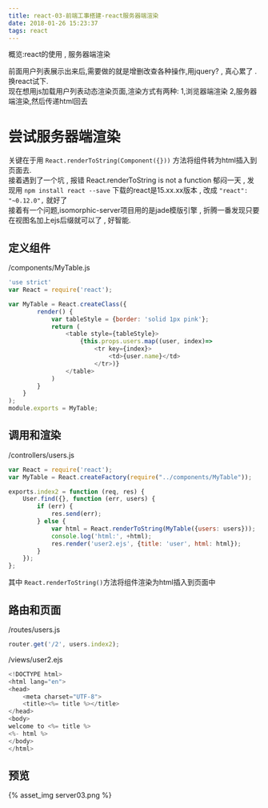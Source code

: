 ```yaml
---
title: react-03-前端工事搭建-react服务器端渲染
date: 2018-01-26 15:23:37
tags: react
---
```


概览:react的使用 , 服务器端渲染   

前面用户列表展示出来后,需要做的就是增删改查各种操作,用jquery? , 真心累了 .换react试下.   
现在想用js加载用户列表动态渲染页面,渲染方式有两种: 1,浏览器端渲染 2,服务器端渲染,然后传递html回去

# 尝试服务器端渲染   

关键在于用 `React.renderToString(Component({}))` 方法将组件转为html插入到页面去.   
接着遇到了一个坑 , 报错 React.renderToString is not a function 郁闷一天 , 发现用 `npm install react --save` 下载的react是15.xx.xx版本 , 改成 `"react": "~0.12.0",` 就好了   
接着有一个问题,isomorphic-server项目用的是jade模版引擎 , 折腾一番发现只要在视图名加上ejs后缀就可以了 , 好智能.

## 定义组件
/components/MyTable.js   

```javascript
'use strict'
var React = require('react');

var MyTable = React.createClass({
        render() {
            var tableStyle = {border: 'solid 1px pink'};
            return (
                <table style={tableStyle}>
                    {this.props.users.map((user, index)=>
                        <tr key={index}>
                            <td>{user.name}</td>
                        </tr>)}
                </table>
            )
        }
    }
);
module.exports = MyTable;
```

## 调用和渲染

/controllers/users.js

```javascript
var React = require('react');
var MyTable = React.createFactory(require("../components/MyTable"));

exports.index2 = function (req, res) {
    User.find({}, function (err, users) {
        if (err) {
            res.send(err);
        } else {
            var html = React.renderToString(MyTable({users: users}));
            console.log('html:', +html);
            res.render('user2.ejs', {title: 'user', html: html});
        }
    });
};

```

其中 `React.renderToString()`方法将组件渲染为html插入到页面中

## 路由和页面

/routes/users.js

```javascript
router.get('/2', users.index2);
```

/views/user2.ejs

```javascript
<!DOCTYPE html>
<html lang="en">
<head>
    <meta charset="UTF-8">
    <title><%= title %></title>
</head>
<body>
welcome to <%= title %>
<%- html %>
</body>
</html>
```

## 预览

{% asset_img server03.png %}